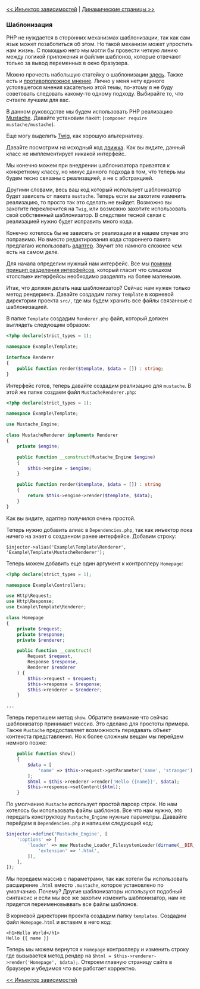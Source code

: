 [<< Инъектор зависимостей](08-dependency-injector.md) | [Динамические страницы >>](10-dynamic-pages.md)

### Шаблонизация

PHP не нуждается в сторонних механизмах шаблонизации, так как сам язык может позаботиться об этом. Но такой механизм может упростить нам жизнь. С помощью него мы могли бы провести четкую линию между логикой приложения и файлми шаблонов, которые отвечают только за вывод переменных в окно бразузера.

Можно прочесть набольшую статейку о шаблонизации [здесь](http://blog.ircmaxell.com/2012/12/on-templating.html). Также есть и [противоположное мнение](http://chadminick.com/articles/simple-php-template-engine.html). Лично у меня нету единого устоявшегося мнения касательно этой темы, по-этому я не буду советовать следовать какому-то одному подходу. Выбирайте то, что счтаете лучшим для вас.

В данном руководстве мы будем использовать PHP реализацию [Mustache](https://github.com/bobthecow/mustache.php). Давайте установим пакет: (`composer require mustache/mustache`).

Еще могу выделить [Twig](http://twig.sensiolabs.org/), как хорошую альтернативу.

Давайте посмотрим на исходный код [движка](https://github.com/bobthecow/mustache.php/blob/master/src/Mustache/Engine.php). Как вы видите, данный класс не имплементирует никакой интерфейс.

Мы конечно можем при внедрении шаблонизатора привзятся к конкретному классу, но минус данного подхода в том, что теперь мы будем тесно связаны с реализацией, а не с абстракцией.

Другими словами, весь ваш код который использует шаблонизатор будет зависеть от пакета `mustache`. Теперь если вы захотите изменить реализацию, то просто так это сделать не выйдет. Возможно вы захотите переключится на `Twig`, или возможно захотите  использовать свой собственный шаблонизатор. В следствии тесной связи с реализацией нужно будет исправить много кода.

Конечно хотелось бы не зависеть от реализации и в нашем случае это поправимо. Но вместо редактирования кода стороннего пакета предлагаю использовать [адаптер](http://en.wikipedia.org/wiki/Adapter_pattern). Звучит это намного сложнее чем есть на самом деле.

Для начала определим нужный нам интерфейс. Все мы [помним принцип разделения интерфейсов](https://ru.wikipedia.org/wiki/%D0%9F%D1%80%D0%B8%D0%BD%D1%86%D0%B8%D0%BF_%D1%80%D0%B0%D0%B7%D0%B4%D0%B5%D0%BB%D0%B5%D0%BD%D0%B8%D1%8F_%D0%B8%D0%BD%D1%82%D0%B5%D1%80%D1%84%D0%B5%D0%B9%D1%81%D0%B0), который гласит что слишком «толстые» интерфейсы необходимо разделять на более маленькие.

Итак, что должен делать наш шаблонизатор? Сейчас нам нужен только метод рендеринга. Давайте создадим папку `Template` в корневой директории проекта `src/`, где мы будем хранить все файлы связанные с шаблонизацией.

В папке `Template` создадим `Renderer.php` файл, который должен выглядеть следующим образом:

```php
<?php declare(strict_types = 1);

namespace Example\Template;

interface Renderer
{
    public function render($template, $data = []) : string;
}
```

Интерфейс готов, теперь давайте создадим реализацию для `mustache`. В этой же папке создаем файл `MustacheRenderer.php`:

```php
<?php declare(strict_types = 1);

namespace Example\Template;

use Mustache_Engine;

class MustacheRenderer implements Renderer
{
    private $engine;

    public function __construct(Mustache_Engine $engine)
    {
        $this->engine = $engine;
    }

    public function render($template, $data = []) : string
    {
        return $this->engine->render($template, $data);
    }
}
```

Как вы видите, адаптер получился очень простой.

Теперь нужно добавить алиас в `Dependencies.php`, так как инъектор пока ничего на знает о созданном ранее интерфейсе. Добавим строку:

`$injector->alias('Example\Template\Renderer', 'Example\Template\MustacheRenderer');`

Теперь можем добавить еще один аргумент к контроллеру `Homepage`:

```php
<?php declare(strict_types = 1);

namespace Example\Controllers;

use Http\Request;
use Http\Response;
use Example\Template\Renderer;

class Homepage
{
    private $request;
    private $response;
    private $renderer;

    public function __construct(
        Request $request, 
        Response $response,
        Renderer $renderer
    ) {
        $this->request = $request;
        $this->response = $response;
        $this->renderer = $renderer;
    }

...
```

Теперь перепишем метод `show`. Обратите внимание что сейчас шаблонизатор принимает массив. Это сделано для простоты примера. Также `Mustache` предоставляет возможность передавать объект контекста представления. Но к более сложным вещам мы перейдем немного позже:

```php
    public function show()
    {
        $data = [
            'name' => $this->request->getParameter('name', 'stranger'),
        ];
        $html = $this->renderer->render('Hello {{name}}', $data);
        $this->response->setContent($html);
    }
```

По умолчанию `Mustache` использует простой парсер строк. Но нам хотелось бы использовать файлы шаблонов. Все что нам нужно, это передать конструктору `Mustache_Engine` нужные параметры. Даввайте перейдем в `Dependencies.php` и напишем следующий код:

```php
$injector->define('Mustache_Engine', [
    ':options' => [
        'loader' => new Mustache_Loader_FilesystemLoader(dirname(__DIR__) . '/templates', [
            'extension' => '.html',
        ]),
    ],
]);
```

Мы передаем массив с параметрами, так как хотели бы использовать расширение `.html` вместо `.mustache`, которое установлено по умолчанию. Почему? Другие шаблонизаторы используют подобный синтаксис и если мы все же захотим изменить шаблонизатор, нам не придется переименовыввать все файлы шаблонов.

В корневой директории проекта создадим папку `templates`. Создадим файл `Homepage.html` и вставим в него код:

```
<h1>Hello World</h1>
Hello {{ name }}
```

Теперь мы можем вернутся к `Homepage` контроллеру и изменить строку где вызывается метод рендер на `$html = $this->renderer->render('Homepage', $data);`. Откроем главную страницу сайта в браузере и убедимся что все работает корректно.

[<< Инъектор зависимостей](08-dependency-injector.md)
